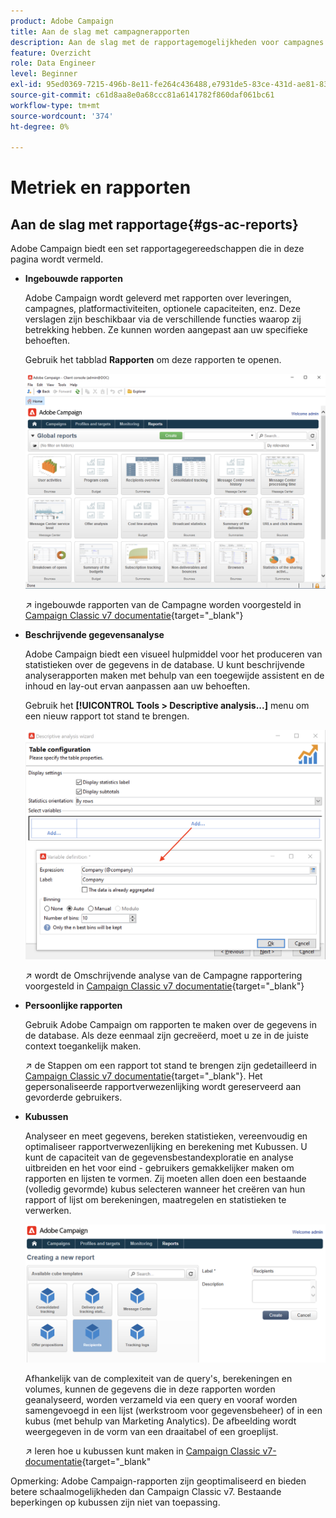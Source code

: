 ```yaml
---
product: Adobe Campaign
title: Aan de slag met campagnerapporten
description: Aan de slag met de rapportagemogelijkheden voor campagnes
feature: Overzicht
role: Data Engineer
level: Beginner
exl-id: 95ed0369-7215-496b-8e11-fe264c436488,e7931de5-83ce-431d-ae81-83793d257550
source-git-commit: c61d8aa8e0a68ccc81a6141782f860daf061bc61
workflow-type: tm+mt
source-wordcount: '374'
ht-degree: 0%

---
```


# Metriek en rapporten

## Aan de slag met rapportage{#gs-ac-reports}

Adobe Campaign biedt een set rapportagegereedschappen die in deze pagina wordt vermeld.

* **Ingebouwde rapporten**

   Adobe Campaign wordt geleverd met rapporten over leveringen, campagnes, platformactiviteiten, optionele capaciteiten, enz. Deze verslagen zijn beschikbaar via de verschillende functies waarop zij betrekking hebben. Ze kunnen worden aangepast aan uw specifieke behoeften.

   Gebruik het tabblad **Rapporten** om deze rapporten te openen.

   ![](assets/built-in-reports.png)

   ↗️ ingebouwde rapporten van de Campagne worden voorgesteld in [Campaign Classic v7 documentatie](https://experienceleague.adobe.com/docs/campaign-classic/using/reporting/accessing-built-in-reports/about-campaign-built-in-reports.html){target=&quot;_blank&quot;}

* **Beschrijvende gegevensanalyse**

   Adobe Campaign biedt een visueel hulpmiddel voor het produceren van statistieken over de gegevens in de database. U kunt beschrijvende analyserapporten maken met behulp van een toegewijde assistent en de inhoud en lay-out ervan aanpassen aan uw behoeften.

   Gebruik het **[!UICONTROL Tools > Descriptive analysis...]** menu om een nieuw rapport tot stand te brengen.

   ![](assets/desc-analysis-report.png)

   ↗️ wordt de Omschrijvende analyse van de Campagne rapportering voorgesteld in [Campaign Classic v7 documentatie](https://experienceleague.adobe.com/docs/campaign-classic/using/reporting/analyzing-populations/about-descriptive-analysis.html){target=&quot;_blank&quot;}

* **Persoonlijke rapporten**

   Gebruik Adobe Campaign om rapporten te maken over de gegevens in de database. Als deze eenmaal zijn gecreëerd, moet u ze in de juiste context toegankelijk maken.

   ↗️ de Stappen om een rapport tot stand te brengen zijn gedetailleerd in [Campaign Classic v7 documentatie](https://experienceleague.adobe.com/docs/campaign-classic/using/reporting/creating-new-reports/about-reports-creation-in-campaign.html){target=&quot;_blank&quot;}. Het gepersonaliseerde rapportverwezenlijking wordt gereserveerd aan gevorderde gebruikers.

* **Kubussen**

   Analyseer en meet gegevens, bereken statistieken, vereenvoudig en optimaliseer rapportverwezenlijking en berekening met Kubussen.  U kunt de capaciteit van de gegevensbestandexploratie en analyse uitbreiden en het voor eind - gebruikers gemakkelijker maken om rapporten en lijsten te vormen. Zij moeten allen doen een bestaande (volledig gevormde) kubus selecteren wanneer het creëren van hun rapport of lijst om berekeningen, maatregelen en statistieken te verwerken.

   ![](assets/create-a-report.png)

   Afhankelijk van de complexiteit van de query&#39;s, berekeningen en volumes, kunnen de gegevens die in deze rapporten worden geanalyseerd, worden verzameld via een query en vooraf worden samengevoegd in een lijst (werkstroom voor gegevensbeheer) of in een kubus (met behulp van Marketing Analytics). De afbeelding wordt weergegeven in de vorm van een draaitabel of een groeplijst.

   ↗️ leren hoe u kubussen kunt maken in [Campaign Classic v7-documentatie](https://experienceleague.adobe.com/docs/campaign-classic/using/reporting/designing-reports-with-cubes/about-cubes.html){target=&quot;_blank&quot;


Opmerking: Adobe Campaign-rapporten zijn geoptimaliseerd en bieden betere schaalmogelijkheden dan Campaign Classic v7. Bestaande beperkingen op kubussen zijn niet van toepassing.

